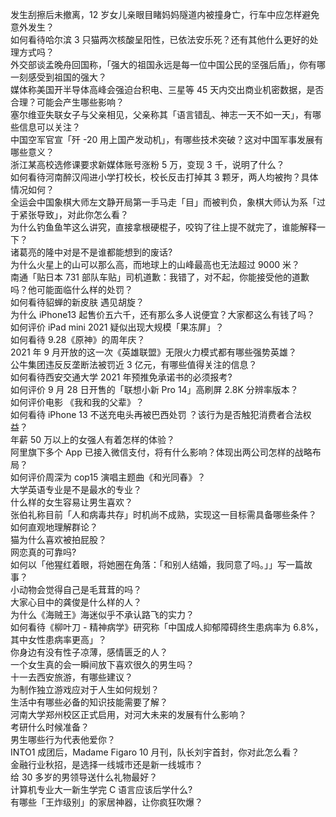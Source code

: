 发生刮擦后未撤离，12 岁女儿亲眼目睹妈妈隧道内被撞身亡，行车中应怎样避免意外发生？  
如何看待哈尔滨 3 只猫两次核酸呈阳性，已依法安乐死？还有其他什么更好的处理方式吗？  
外交部谈孟晚舟回国称，「强大的祖国永远是每一位中国公民的坚强后盾」，你有哪一刻感受到祖国的强大？  
媒体称美国开半导体高峰会强迫台积电、三星等 45 天内交出商业机密数据，是否合理？可能会产生哪些影响？  
塞尔维亚失联女子与父亲相见，父亲称其「语言错乱、神志一天不如一天」，有哪些信息可以关注？  
中国空军官宣「歼 -20 用上国产发动机」，有哪些技术突破？这对中国军事发展有哪些意义？  
浙江某高校选修课要求新媒体账号涨粉 5 万，变现 3 千，说明了什么？  
如何看待河南醉汉闯进小学打校长，校长反击打掉其 3 颗牙，两人均被拘？具体情况如何？  
全运会中国象棋大师左文静开局第一手马走「目」而被判负，象棋大师认为系「过于紧张导致」，对此你怎么看？  
为什么钓鱼鱼竿这么讲究，直接拿根硬棍子，咬钩了往上提不就完了，谁能解释一下？  
诸葛亮的隆中对是不是谁都能想到的废话?  
为什么火星上的山可以那么高，而地球上的山峰最高也无法超过 9000 米？  
南通「贴日本 731 部队车贴」司机道歉：我错了，对不起，你能接受他的道歉吗？他可能面临什么样的处罚？  
如何看待貂蝉的新皮肤 遇见胡旋？  
为什么 iPhone13 起售价五六千，还有那么多人说便宜？大家都这么有钱了吗？  
如何评价 iPad mini 2021 疑似出现大规模「果冻屏」？  
如何看待 9.28《原神》的周年庆？  
2021 年 9 月开放的这一次《英雄联盟》无限火力模式都有哪些强势英雄？  
公牛集团违反反垄断法被罚近 3 亿元，有哪些值得关注的信息？  
如何看待西安交通大学 2021 年预推免承诺书的必须报考?  
如何评价 9 月 28 日开售的「联想小新 Pro 14」高刷屏 2.8K 分辨率版本？  
如何评价电影 《我和我的父辈》？  
如何看待 iPhone 13 不送充电头再被巴西处罚 ？该行为是否触犯消费者合法权益？  
年薪 50 万以上的女强人有着怎样的体验？  
阿里旗下多个 App 已接入微信支付，将有什么影响？体现出两公司怎样的战略布局？  
如何评价周深为 cop15 演唱主题曲《和光同春》？  
大学英语专业是不是最水的专业？  
什么样的女生容易让男生喜欢？  
张伯礼称目前「人和病毒共存」时机尚不成熟，实现这一目标需具备哪些条件？  
如何直观地理解群论？  
猫为什么喜欢被拍屁股？  
网恋真的可靠吗?  
如何以「他猩红着眼，将她圈在角落：「和别人结婚，我同意了吗。」」写一篇故事？  
小动物会觉得自己是毛茸茸的吗？  
大家心目中的龚俊是什么样的人？  
为什么《海贼王》海迷似乎不承认路飞的实力？  
如何看待《柳叶刀 - 精神病学》研究称「中国成人抑郁障碍终生患病率为 6.8%，其中女性患病率更高」？  
你身边有没有性子凉薄，感情匮乏的人？  
一个女生真的会一瞬间放下喜欢很久的男生吗？  
十一去西安旅游，有哪些建议？  
为制作独立游戏应对于人生如何规划？  
生活中有哪些必备的知识技能需要了解？  
河南大学郑州校区正式启用，对河大未来的发展有什么影响？  
考研什么时候准备？  
男生哪些行为代表他爱你？  
INTO1 成团后，Madame Figaro 10 月刊，队长刘宇首封，你对此怎么看？  
金融行业秋招，是选择一线城市还是新一线城市？  
给 30 多岁的男领导送什么礼物最好？  
计算机专业大一新生学完 C 语言应该后学什么?  
有哪些「王炸级别」的家居神器，让你疯狂吹爆？  
